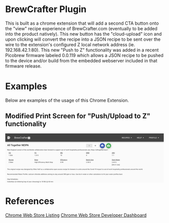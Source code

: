 # BrewCrafter Plugin

This is built as a chrome extension that will add a second CTA button onto the "view" recipe experience of BrewCrafter.com (eventually to be added into the product natively). This new button has the "cloud-upload" icon and upon clicking will convert the recipe into a JSON recipe to be sent over the wire to the extension's configured Z local network address (ie. 192.168.42.1:80). This new "Push to Z" functionality was added in a recent Picobrew firmware labeled 0.0.119 which allows a JSON recipe to be pushed to the device and/or build from the embedded webserver included in that firmware release.

# Examples

Below are examples of the usage of this Chrome Extension.

## Modified Print Screen for "Push/Upload to Z" functionality

![example modified recipe print screen](./docs/screenshot-1.png)

# References

[Chrome Web Store Listing](https://chrome.google.com/webstore/detail/ggonfjkfjkakplblapnhiapdgemidpbp/publish-accepted?authuser=2&hl=en)
[Chrome Web Store Developer Dashboard](https://chrome.google.com/u/2/webstore/devconsole/69f16540-8fdc-4883-8455-c8b78d385850/ggonfjkfjkakplblapnhiapdgemidpbp/edit)